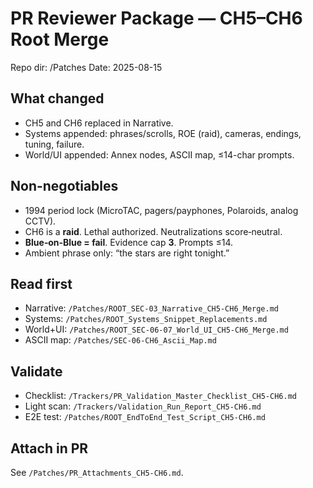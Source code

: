 # PR Reviewer Package — CH5–CH6 Root Merge
Repo dir: /Patches
Date: 2025-08-15

## What changed
- CH5 and CH6 replaced in Narrative.
- Systems appended: phrases/scrolls, ROE (raid), cameras, endings, tuning, failure.
- World/UI appended: Annex nodes, ASCII map, ≤14-char prompts.

## Non-negotiables
- 1994 period lock (MicroTAC, pagers/payphones, Polaroids, analog CCTV).
- CH6 is a **raid**. Lethal authorized. Neutralizations score‑neutral.
- **Blue‑on‑Blue = fail**. Evidence cap **3**. Prompts ≤14.
- Ambient phrase only: “the stars are right tonight.”

## Read first
- Narrative: `/Patches/ROOT_SEC-03_Narrative_CH5-CH6_Merge.md`  
- Systems: `/Patches/ROOT_Systems_Snippet_Replacements.md`  
- World+UI: `/Patches/ROOT_SEC-06-07_World_UI_CH5-CH6_Merge.md`  
- ASCII map: `/Patches/SEC-06-CH6_Ascii_Map.md`

## Validate
- Checklist: `/Trackers/PR_Validation_Master_Checklist_CH5-CH6.md`  
- Light scan: `/Trackers/Validation_Run_Report_CH5-CH6.md`  
- E2E test: `/Patches/ROOT_EndToEnd_Test_Script_CH5-CH6.md`

## Attach in PR
See `/Patches/PR_Attachments_CH5-CH6.md`.
